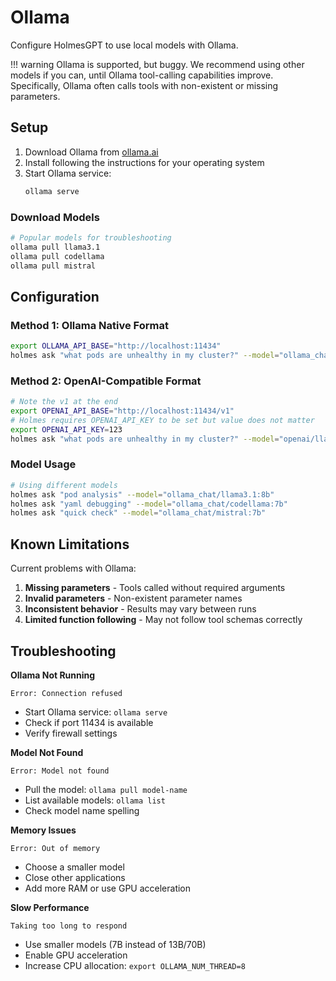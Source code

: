 # Ollama

Configure HolmesGPT to use local models with Ollama.

!!! warning
    Ollama is supported, but buggy. We recommend using other models if you can, until Ollama tool-calling capabilities improve. Specifically, Ollama often calls tools with non-existent or missing parameters.

## Setup

1. Download Ollama from [ollama.ai](https://ollama.ai/)
2. Install following the instructions for your operating system
3. Start Ollama service:
   ```bash
   ollama serve
   ```

### Download Models

```bash
# Popular models for troubleshooting
ollama pull llama3.1
ollama pull codellama
ollama pull mistral
```

## Configuration

### Method 1: Ollama Native Format

```bash
export OLLAMA_API_BASE="http://localhost:11434"
holmes ask "what pods are unhealthy in my cluster?" --model="ollama_chat/llama3.1"
```

### Method 2: OpenAI-Compatible Format

```bash
# Note the v1 at the end
export OPENAI_API_BASE="http://localhost:11434/v1"
# Holmes requires OPENAI_API_KEY to be set but value does not matter
export OPENAI_API_KEY=123
holmes ask "what pods are unhealthy in my cluster?" --model="openai/llama3.1"
```

### Model Usage

```bash
# Using different models
holmes ask "pod analysis" --model="ollama_chat/llama3.1:8b"
holmes ask "yaml debugging" --model="ollama_chat/codellama:7b"
holmes ask "quick check" --model="ollama_chat/mistral:7b"
```

## Known Limitations

Current problems with Ollama:

1. **Missing parameters** - Tools called without required arguments
2. **Invalid parameters** - Non-existent parameter names
3. **Inconsistent behavior** - Results may vary between runs
4. **Limited function following** - May not follow tool schemas correctly

## Troubleshooting

**Ollama Not Running**
```
Error: Connection refused
```
- Start Ollama service: `ollama serve`
- Check if port 11434 is available
- Verify firewall settings

**Model Not Found**
```
Error: Model not found
```
- Pull the model: `ollama pull model-name`
- List available models: `ollama list`
- Check model name spelling

**Memory Issues**
```
Error: Out of memory
```
- Choose a smaller model
- Close other applications
- Add more RAM or use GPU acceleration

**Slow Performance**
```
Taking too long to respond
```
- Use smaller models (7B instead of 13B/70B)
- Enable GPU acceleration
- Increase CPU allocation: `export OLLAMA_NUM_THREAD=8`
